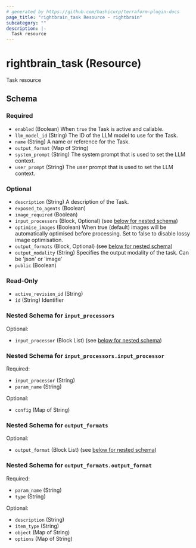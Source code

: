 ```yaml
---
# generated by https://github.com/hashicorp/terraform-plugin-docs
page_title: "rightbrain_task Resource - rightbrain"
subcategory: ""
description: |-
  Task resource
---
```


# rightbrain_task (Resource)

Task resource



<!-- schema generated by tfplugindocs -->
## Schema

### Required

- `enabled` (Boolean) When `true` the Task is active and callable.
- `llm_model_id` (String) The ID of the LLM model to use for the Task.
- `name` (String) A name or reference for the Task.
- `output_format` (Map of String)
- `system_prompt` (String) The system prompt that is used to set the LLM context.
- `user_prompt` (String) The user prompt that is used to set the LLM context.

### Optional

- `description` (String) A description of the Task.
- `exposed_to_agents` (Boolean)
- `image_required` (Boolean)
- `input_processors` (Block, Optional) (see [below for nested schema](#nestedblock--input_processors))
- `optimise_images` (Boolean) When true (default) images will be automatically optimised before processing. Set to false to disable lossy image optimisation.
- `output_formats` (Block, Optional) (see [below for nested schema](#nestedblock--output_formats))
- `output_modality` (String) Specifies the output modality of the task. Can be 'json' or 'image'
- `public` (Boolean)

### Read-Only

- `active_revision_id` (String)
- `id` (String) Identifier

<a id="nestedblock--input_processors"></a>
### Nested Schema for `input_processors`

Optional:

- `input_processor` (Block List) (see [below for nested schema](#nestedblock--input_processors--input_processor))

<a id="nestedblock--input_processors--input_processor"></a>
### Nested Schema for `input_processors.input_processor`

Required:

- `input_processor` (String)
- `param_name` (String)

Optional:

- `config` (Map of String)



<a id="nestedblock--output_formats"></a>
### Nested Schema for `output_formats`

Optional:

- `output_format` (Block List) (see [below for nested schema](#nestedblock--output_formats--output_format))

<a id="nestedblock--output_formats--output_format"></a>
### Nested Schema for `output_formats.output_format`

Required:

- `param_name` (String)
- `type` (String)

Optional:

- `description` (String)
- `item_type` (String)
- `object` (Map of String)
- `options` (Map of String)
